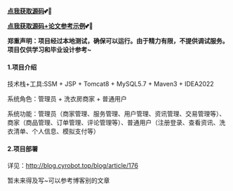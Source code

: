 **[点我获取源码](https://x-x.fun/e/NPa1bc7801Ap2)💕🤞**

**[点我获取源码+论文参考示例](https://x-x.fun/e/ZP962f858avjU)💕🤞**

**郑重声明：项目经过本地测试，确保可以运行。由于精力有限，不提供调试服务。项目仅供学习和毕业设计参考~**

#### 1.项目介绍

技术栈+工具:SSM + JSP + Tomcat8 + MySQL5.7 + Maven3 + IDEA2022

系统角色：管理员 + 洗衣房商家 + 普通用户

系统功能：管理员（商家管理、服务管理、用户管理、资讯管理、交易管理等）、商家（商品管理、订单管理、评论管理等）、普通用户（注册登录、查看资讯、洗衣清单、个人信息、模拟支付等）

#### 2.项目部署

详见：http://blog.cyrobot.top/blog/article/176 

暂未来得及写~可以参考博客别的文章